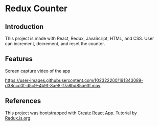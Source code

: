 # Redux Counter

## Introduction

This project is made with React, Redux, JavaScript, HTML, and CSS. 
User can increment, decrement, and reset the counter. 

## Features

Screen capture video of the app

https://user-images.githubusercontent.com/102322200/191343089-d38ccc0f-d5c9-4b9f-8ae8-f7a8bd85ae3f.mov


## References

This project was bootstrapped with [Create React App](https://github.com/facebook/create-react-app).
Tutorial by [Redux.js.org](https://redux.js.org/tutorials/quick-start#use-redux-state-and-actions-in-react-components)




